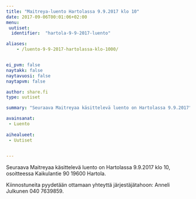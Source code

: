 ```yaml
---
title: "Maitreya-luento Hartolassa 9.9.2017 klo 10"
date: 2017-09-06T00:01:06+02:00
menu:
 uutiset:
  identifier:  "hartola-9-9-2017-luento"

aliases:
    - /luento-9-9-2017-hartolassa-klo-1000/


ei_pvm: false
naytakk: false
naytavuosi: false
naytapvm: false

author: share.fi
type: uutiset

summary: "Seuraava Maitreyaa käsittelevä luento on Hartolassa 9.9.2017"

avainsanat:
 - Luento
 
aihealueet:
 - Uutiset
 

---
```


<p>Seuraava Maitreyaa käsittelevä luento on Hartolassa 9.9.2017 klo 10, osoitteessa&nbsp;Kaikulantie 90 19600 Hartola.</p>
<p>Kiinnostuneita pyydetään ottamaan yhteyttä järjestäjätahoon: Anneli Julkunen 040 7639859.</p>